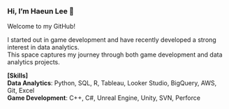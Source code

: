 ### Hi, I’m Haeun Lee 👋
Welcome to my GitHub!

I started out in game development and have recently developed a strong interest in data analytics.  
This space captures my journey through both game development and data analytics projects.

**[Skills]**
<br>**Data Analytics**: Python, SQL, R, Tableau, Looker Studio, BigQuery, AWS, Git, Excel
<br>**Game Development**: C++, C#, Unreal Engine, Unity, SVN, Perforce
